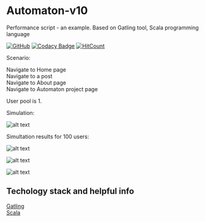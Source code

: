 # Automaton-v10
Performance script - an example. Based on Gatling tool, Scala programming language

[![GitHub](https://img.shields.io/github/license/mashape/apistatus.svg)](https://github.com/BurhanH/automaton-v10/blob/master/LICENSE)
[![Codacy Badge](https://api.codacy.com/project/badge/Grade/14920936c2f949a8939d16aeb2962c54)](https://app.codacy.com/app/BurhanH/automaton-v10?utm_source=github.com&utm_medium=referral&utm_content=BurhanH/automaton-v10&utm_campaign=Badge_Grade_Settings)
[![HitCount](http://hits.dwyl.com/BurhanH/automaton-v10.svg)](http://hits.dwyl.com/BurhanH/automaton-v10)


Scenario:

Navigate to Home page <br>
Navigate to a post <br>
Navigate to About page <br>
Navigate to Automaton project page <br> 

User pool is 1.

Simulation:

![alt text](simulation_terminal.png "Simulation") <br>

Simultation results for 100 users:

![alt text](simulation_results_1.png "Simulation results") <br>

![alt text](simulation_results_2.png "Simulation results") <br>

![alt text](simulation_results_3.png "Simulation results") <br>

## Techology stack and helpful info
[Gatling](https://gatling.io/) <br>
[Scala](https://www.scala-lang.org/) <br>
